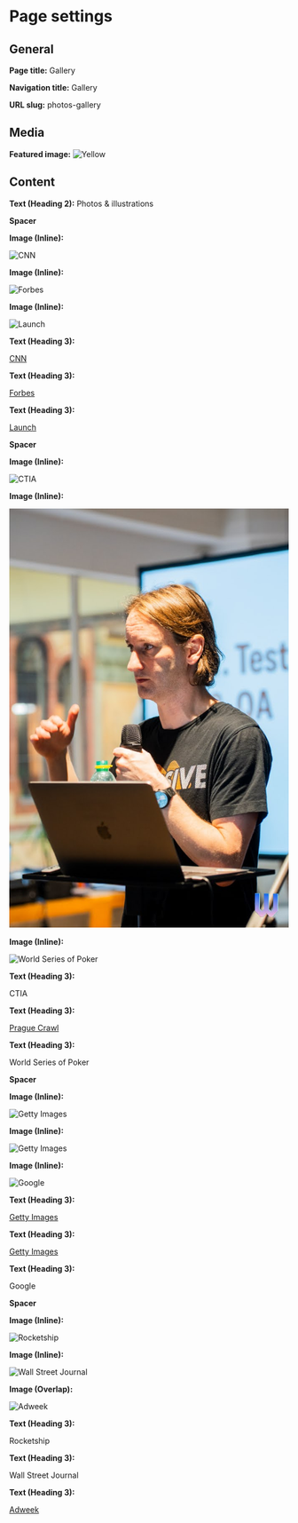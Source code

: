 # Page settings

## General

**Page title:** Gallery

**Navigation title:** Gallery

**URL slug:** photos-gallery

## Media

**Featured image:** ![Yellow](yellow.png)

## Content

**Text (Heading 2):** Photos & illustrations

**Spacer**

**Image (Inline):**

![CNN](t1larg.ex.googler.jpg)

**Image (Inline):**

![Forbes](pt_1016_21200_o.jpg)

**Image (Inline):**

![Launch](CcVuHo7UcAEMX1u.jpg)

**Text (Heading 3):**

[CNN](https://www.cnn.com/2010/TECH/web/12/24/ex.google.employees/index.html)

**Text (Heading 3):**

[Forbes](https://www.forbes.com/sites/kashmirhill/2013/07/24/dont-want-trackers-watching-your-web-and-smartphone-activity-this-start-ups-for-you/)

**Text (Heading 3):**

[Launch](https://twitter.com/launch/status/704090006361497601)

**Spacer**

**Image (Inline):**

![CTIA](5070854384_85c7f9786e_o.jpg)

**Image (Inline):**

![Prague Crawl](2025_04_23_Prague-Crawl-069.jpg)

**Image (Inline):**

![World Series of Poker](2558510763_e115baa051_o.jpg)

**Text (Heading 3):**

CTIA

**Text (Heading 3):**

[Prague Crawl](https://photos.google.com/share/AF1QipNi5c91mBmY8C7vyS-foE2_c267kUWkJAsjNN38X9X8CnL-JoH93yuVcSH1ltyLJA/photo/AF1QipPhzjsDAQp0Jkh3OUV_IlPqqpCnVGZlCkWGTalg?key=SDdUV3hhaWFYTTJhWVNmcExMQThpRUY5NXN1ZFZR)

**Text (Heading 3):**

World Series of Poker

**Spacer**

**Image (Inline):**

![Getty Images](582934946.jpg)

**Image (Inline):**

![Getty Images](515793418.jpg)

**Image (Inline):**

![Google](2142614818_fc156e4055_o.jpg)

**Text (Heading 3):**

[Getty Images](https://www.gettyimages.com/detail/news-photo/casey-oppenheimer-and-brian-kennish-of-disconnect-com-news-photo/582934946)

**Text (Heading 3):**

[Getty Images](https://www.gettyimages.com/detail/news-photo/brian-kennish-attends-the-sxsw-interactive-innovation-news-photo/515793418)

**Text (Heading 3):**

Google

**Spacer**

**Image (Inline):**

![Rocketship](brian-kennish.jpg)

**Image (Inline):**

![Wall Street Journal](HC-GQ531_Kennish_Brian.jpg)

**Image (Overlap):**

![Adweek](fea-hartmann-kennish-01-2015.png)

**Text (Heading 3):**

Rocketship

**Text (Heading 3):**

Wall Street Journal

**Text (Heading 3):**

[Adweek](https://www.adweek.com/performance-marketing/heres-what-happens-when-ad-blockers-publishers-and-agencies-get-together-talk-about-you-know-what-1677/)
